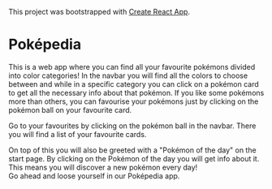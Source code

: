 This project was bootstrapped with [Create React App](https://github.com/facebook/create-react-app).

# Poképedia

This is a web app where you can find all your favourite pokémons divided into color categories! 
In the navbar you will find all the colors to choose between 
and while in a specific category you can click on a pokémon card to get all the necessary info about that pokémon. If you like some pokémons more than others, you can favourise your pokémons just by clicking on the pokémon ball on your favourite card.

Go to your favourites by clicking on the pokémon ball in the navbar. There you will find a list of your favourite cards.

On top of this you will also be greeted with a "Pokémon of the day" on the start page. By clicking on the Pokémon of the day you will get info about it. This means you will discover a new pokémon every day!  
Go ahead and loose yourself in our Poképedia app.  
